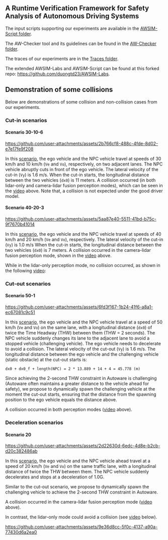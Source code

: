 ## A Runtime Verification Framework for Safety Analysis of Autonomous Driving Systems

The input scripts supporting our experiments are available in the [AWSIM-Script folder](AWSIM-Script).

The AW-Checker tool and its guidelines can be found in the [AW-Checker folder](AW-Checker).

The traces of our experiments are in the [Traces folder](Traces).

The extended AWSIM-Labs and AWSIM-Script can be found at this forked repo: https://github.com/duongtd23/AWSIM-Labs.


## Demonstration of some collisions

Below are demonstrations of some collision and non-collision cases from our experiments.

### Cut-in scenarios
#### Scenario 30-10-6

https://github.com/user-attachments/assets/2b766cf8-488c-4fde-8d02-e7e17fe9f208

In this [scenario](AWSIM-Script/cutin/cutin30-10-6.script), the ego vehicle and the NPC vehicle travel at speeds of 30 km/h and 10 km/h (`Ve` and `Vo`), respectively, on two adjacent lanes. 
The NPC vehicle abruptly cuts in front of the ego vehicle.
The lateral velocity of the cut-in (`Vy`) is 1.6 m/s.
When the cut-in starts, the longitudinal distance between the two vehicles (`dx0`) is 11 meters.
A collision occurred (in both lidar-only and camera-lidar fusion perception modes), which can be seen in the [video](Screencasts/camera_lidar_fusion/cutin-30-10-6.mp4) above.
Note that, a collision is not expected under the good driver model.

#### Scenario 40-20-3

https://github.com/user-attachments/assets/5aa87e40-5511-41bd-b75c-9f7670b41014

In this [scenario](AWSIM-Script/cutin/cutin40-20-3.script), the ego vehicle and the NPC vehicle travel at speeds of 40 km/h and 20 km/h (`Ve` and `Vo`), respectively. 
The lateral velocity of the cut-in (`Vy`) is 1.0 m/s 
When the cut-in starts, the longitudinal distance between the two vehicles (`dx0`) is 7 meters.
A collision occurred in the camera-lidar fusion perception mode, shown in the [video](Screencasts/camera_lidar_fusion/cutin-40-20-3.mp4) above. 

While in the lidar-only perception mode, no collision occurred, as shown in the following [video](Screencasts/lidar/cutin-40-20-3.mp4):

### Cut-out scenarios
#### Scenario 50-1

https://github.com/user-attachments/assets/6fd3f167-1b24-41f6-a8a1-ec67081c9c51

In this [scenario](AWSIM-Script/cutout/cutout50-1.script), the ego vehicle and the NPC vehicle travel at a speed of 50 km/h (`Ve` and `Vo`) on the same lane, with a longitudinal distance (`dx0`) of twice the Time Headway (THW) between them (THW = 2 seconds).
The NPC vehicle suddenly changes its lane to the adjacent lane to avoid a stopped vehicle (challenging vehicle).
The ego vehicle needs to decelerate to avoid a collision.
The lateral velocity of the cut-out (`Vy`) is 1.6 m/s.
The longitudinal distance between the ego vehicle and the challenging vehicle (static obstacle) at the cut-out starts is:

```
dx0 + dx0_f + length(NPC) = 2 * 13.889 + 14 + 4 = 45.778 (m)
```

Since achieving the 2-second THW constraint in Autoware is challenging (Autoware often maintains a greater distance to the vehicle ahead for safety), 
we propose to dynamically spawn the challenging vehicle at the moment the cut-out starts, ensuring that the distance from the spawning position to the ego vehicle equals the distance above.

A collision occurred in both perception modes ([video](Screencasts/camera_lidar_fusion/cutout-50-1.mp4) above).

### Deceleration scenarios
#### Scenario 20

https://github.com/user-attachments/assets/2d22630d-6edc-4d8e-b2cb-d20c382486ab

In this [scenario](AWSIM-Script/deceleration/deceleration20.script), the ego vehicle and the NPC vehicle ahead travel at a speed of 20 km/h (`Ve` and `Vo`) on the same traffic lane, with a longitudinal distance of twice the THW between them.
The NPC vehicle suddenly decelerates and stops at a deceleration of 1.0G.

Similar to the cut-out scenario, we propose to dynamically spawn the challenging vehicle to achieve the 2-second THW constraint in Autoware.

A collision occurred in the camera-lidar fusion perception mode ([video](Screencasts/camera_lidar_fusion/decel-20.mp4) above).

In contrast, the lidar-only mode could avoid a collision (see [video](Screencasts/lidar/decel-20.mp4) below).

https://github.com/user-attachments/assets/9e36d8cc-5f0c-4137-a90a-77430d6a2ea0

